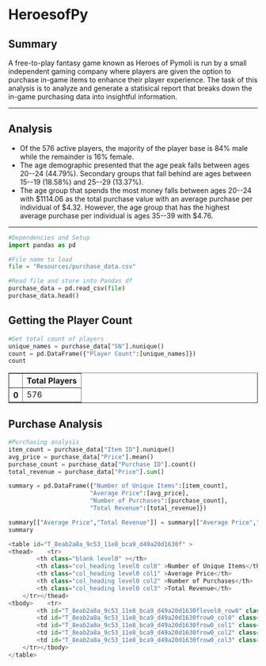# HeroesofPy

## Summary
A free-to-play fantasy game known as Heroes of Pymoli is run by a small independent gaming company where players are given the option to purchase in-game items to enhance their player experience. The task of this analysis is to analyze and generate a statisical report that breaks down the in-game purchasing data into insightful information.

-----

## Analysis
* Of the 576 active players, the majority of the player base is 84% male while the remainder is 16% female. 
* The age demographic presented that the age peak falls between ages 20--24 (44.79%). Secondary groups that fall behind are ages between 15--19 (18.58%) and 25--29 (13.37%).
* The age group that spends the most money falls between ages 20--24 with $1114.06 as the total purchase value with an average purchase per individual of $4.32. However, the age group that has the highest average purchase per individual is ages 35--39 with $4.76.

-----

```python
#Dependencies and Setup
import pandas as pd

#File name to load
file = "Resources/purchase_data.csv"

#Read file and store into Pandas df
purchase_data = pd.read_csv(file)
purchase_data.head()
```

## Getting the Player Count
```python
#Get total count of players
unique_names = purchase_data["SN"].nunique()
count = pd.DataFrame({"Player Count":[unique_names]})
count
```

<div>

<table border="1" class="dataframe">
  <thead>
    <tr style="text-align: right;">
      <th></th>
      <th>Total Players</th>
    </tr>
  </thead>
  <tbody>
    <tr>
      <th>0</th>
      <td>576</td>
    </tr>
  </tbody>
</table>
</div>

## Purchase Analysis
```python
#Purchasing analysis
item_count = purchase_data["Item ID"].nunique()
avg_price = purchase_data["Price"].mean()
purchase_count = purchase_data["Purchase ID"].count()
total_revenue = purchase_data["Price"].sum()

summary = pd.DataFrame({"Number of Unique Items":[item_count],
                       "Average Price":[avg_price],
                       "Number of Purchases":[purchase_count],
                       "Total Revenue":[total_revenue]})

summary[["Average Price","Total Revenue"]] = summary[["Average Price","Total Revenue"]].applymap("${:,.2f}".format)
summary

<table id="T_8eab2a8a_9c53_11e8_bca9_d49a20d1630f" > 
<thead>    <tr> 
        <th class="blank level0" ></th> 
        <th class="col_heading level0 col0" >Number of Unique Items</th> 
        <th class="col_heading level0 col1" >Average Price</th> 
        <th class="col_heading level0 col2" >Number of Purchases</th> 
        <th class="col_heading level0 col3" >Total Revenue</th> 
    </tr></thead> 
<tbody>    <tr> 
        <th id="T_8eab2a8a_9c53_11e8_bca9_d49a20d1630flevel0_row0" class="row_heading level0 row0" >0</th> 
        <td id="T_8eab2a8a_9c53_11e8_bca9_d49a20d1630frow0_col0" class="data row0 col0" >183</td> 
        <td id="T_8eab2a8a_9c53_11e8_bca9_d49a20d1630frow0_col1" class="data row0 col1" >$3.05</td> 
        <td id="T_8eab2a8a_9c53_11e8_bca9_d49a20d1630frow0_col2" class="data row0 col2" >780</td> 
        <td id="T_8eab2a8a_9c53_11e8_bca9_d49a20d1630frow0_col3" class="data row0 col3" >$2,379.77</td> 
    </tr></tbody> 
</table> 
